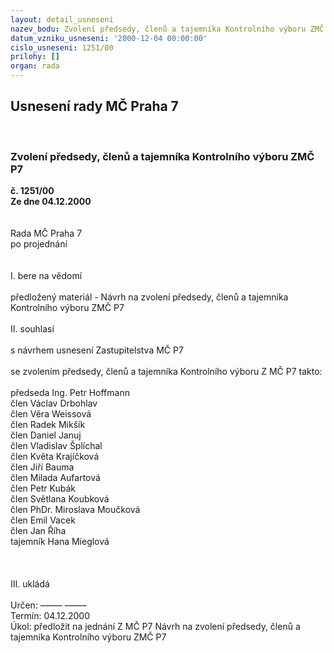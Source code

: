 ```yaml
---
layout: detail_usneseni
nazev_bodu: Zvolení předsedy, členů a tajemníka Kontrolního výboru ZMČ P7
datum_vzniku_usneseni: '2000-12-04 00:00:00'
cislo_usneseni: 1251/00
prilohy: []
organ: rada
---
```

<div id="ucUsn_pList" class="usn">
	<span><h2>Usnesení rady MČ Praha 7 </h2>
<br></span><div class="standBody">
<span><h3>Zvolení předsedy, členů a tajemníka Kontrolního výboru ZMČ P7</h3></span><div class="center">
		<strong>č. 1251/00</strong><br>
	</div>
<div class="center">
		<strong>Ze dne 04.12.2000</strong><br><br>
	</div>
<br>Rada MČ Praha 7<br>po projednání<br><br><br>I.	bere na vědomí<br><br> předložený materiál - Návrh na zvolení předsedy, členů a tajemníka Kontrolního výboru ZMČ P7<br><br>II.	souhlasí <br><br>s návrhem usnesení Zastupitelstva MČ P7<br><br>se zvolením předsedy, členů a tajemníka Kontrolního výboru Z MČ P7  takto:<br><br>předseda		Ing. Petr Hoffmann<br>člen	                        Václav Drbohlav<br>člen	                        Věra Weissová<br>člen	                        Radek Mikšík<br>člen	                        Daniel Januj<br>člen	                        Vladislav Šplíchal<br>člen	                        Květa Krajíčková<br>člen	                        Jiří Bauma<br>člen	                        Milada Aufartová<br>člen	                        Petr Kubák<br>člen	                        Světlana Koubková<br>člen	                                           PhDr. Miroslava Moučková<br>člen	                        Emil Vacek<br>člen	                        Jan Říha<br>tajemník	                        Hana Mieglová<br><br><br><br>III.	ukládá <br><br> Určen:	–––––	–––––<br>Termín: 04.12.2000<br>Úkol:	předložit na jednání Z MČ P7 Návrh  na zvolení předsedy, členů a tajemníka Kontrolního výboru ZMČ P7<br>  </div>
</div>